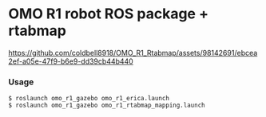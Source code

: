 # OMO R1 robot ROS package + rtabmap
https://github.com/coldbell8918/OMO_R1_Rtabmap/assets/98142691/ebcea2ef-a05e-47f9-b6e9-dd39cb44b440  
### Usage
```
$ roslaunch omo_r1_gazebo omo_r1_erica.launch
$ roslaunch omo_r1_gazebo omo_r1_rtabmap_mapping.launch
```

  
